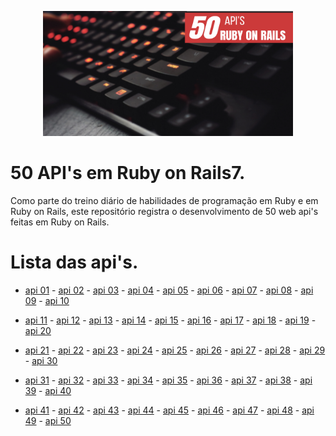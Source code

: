 <p align="center"><img src="https://github.com/Adyson-Lima/50_APIs_rails7/blob/main/50(1).png" alt="logo" width="400" height="200"></p>

# 50 API's em Ruby on Rails7.

Como parte do treino diário de habilidades de programação em Ruby e em Ruby on Rails, este repositório registra o desenvolvimento de 50 web api's feitas em Ruby on Rails.

# Lista das api's.
- <a href="https://github.com/Adyson-Lima/microcontrollers_api">api 01</a> - <a href="https://github.com/Adyson-Lima/airplanes_api">api 02</a> - <a href="https://github.com/Adyson-Lima/users_api">api 03</a> - <a href="https://github.com/Adyson-Lima/cars_api">api 04</a> - <a href="https://github.com/Adyson-Lima/books_api">api 05</a> - <a href="https://github.com/Adyson-Lima/systems_api">api 06</a> - <a href="https://github.com/Adyson-Lima/frameworks_api">api 07</a> - <a href="https://github.com/Adyson-Lima/electronics_components_api">api 08</a> - <a href="https://github.com/Adyson-Lima/capacitors_api">api 09</a> - <a href="https://github.com/Adyson-Lima/tools_api">api 10</a>

- <a href="https://github.com/Adyson-Lima/projects_api">api 11</a> - <a href="https://github.com/Adyson-Lima/languages_api">api 12</a> - <a href="https://github.com/Adyson-Lima/controle_voos_api">api 13</a> - <a href="https://github.com/Adyson-Lima/courses_api">api 14</a> - <a href="https://github.com/Adyson-Lima/resistors_api">api 15</a> - <a href="https://github.com/Adyson-Lima/subjects_api">api 16</a> - <a href="https://github.com/Adyson-Lima/lamps_api">api 17</a> - <a href="https://github.com/Adyson-Lima/multimeters_api">api 18</a> - <a href="https://github.com/Adyson-Lima/mouses_api">api 19</a> - <a href="https://github.com/Adyson-Lima/trucks_api">api 20</a>

- <a href="https://github.com/Adyson-Lima/sites_api">api 21</a> - <a href="https://github.com/Adyson-Lima/bsds_api">api 22</a> - <a href="https://github.com/Adyson-Lima/heroes1_api">api 23</a> - <a href="https://github.com/Adyson-Lima/balls_api">api 24</a> - <a href="https://github.com/Adyson-Lima/mk_fighters_api">api 25</a> - <a href="https://github.com/Adyson-Lima/heroes2_api">api 26</a> - <a href="https://github.com/Adyson-Lima/foods_api">api 27</a> - <a href="https://github.com/Adyson-Lima/erlideas_api">api 28</a> - <a href="https://github.com/Adyson-Lima/jobs_api">api 29</a> - <a href="https://github.com/Adyson-Lima/guis_api">api 30</a>

- <a href="https://github.com/Adyson-Lima/dogs_api">api 31</a> - <a href="https://github.com/Adyson-Lima/sports_api">api 32</a> - <a href="https://github.com/Adyson-Lima/arduinos_api">api 33</a> - <a href="https://github.com/Adyson-Lima/motorcycles_api">api 34</a> - <a href="https://github.com/Adyson-Lima/engine_parts_api">api 35</a> - <a href="https://github.com/Adyson-Lima/mainframe_ideas_api">api 36</a> - <a href="https://github.com/Adyson-Lima/estates_api">api 37</a> - <a href="https://github.com/Adyson-Lima/hardwares_api">api 38</a> - <a href="">api 39</a> - <a href="">api 40</a>

- <a href="">api 41</a> - <a href="">api 42</a> - <a href="">api 43</a> - <a href="">api 44</a> - <a href="">api 45</a> - <a href="">api 46</a> - <a href="">api 47</a> - <a href="">api 48</a> - <a href="">api 49</a> - <a href="">api 50</a>
